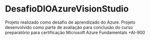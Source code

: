 # DesafioDIOAzureVisionStudio
Projeto realizado como desafio de aprendizado do Azure. Projeto desenvolvido como parte de avaliação para conclusão do curso preparatório para certificação Microsoft Azure Fundamentals +AI-900
